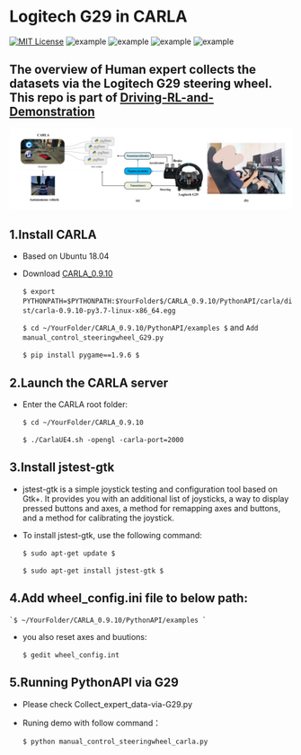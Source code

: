 Logitech G29 in CARLA
======

[![MIT License](https://img.shields.io/badge/license-MIT-blue.svg)](LICENSE.md) ![example](https://img.shields.io/badge/Python-API-red.svg) ![example](https://img.shields.io/badge/Ubuntu-18.04-yellow.svg) ![example](https://img.shields.io/badge/Logitech-G29-yellow.svg) ![example](https://img.shields.io/badge/CARLA-0.9.10-yellow.svg)
 
## The overview of Human expert collects the datasets via the Logitech G29 steering wheel. This repo is part of [Driving-RL-and-Demonstration](https://github.com/Tzj2020/Driving-RL-and-Demonstration) 
![images](G29.png)


## 1.Install CARLA
* Based on Ubuntu 18.04
* Download  [CARLA_0.9.10](https://github.com/carla-simulator/carla/releases)

    `$ export PYTHONPATH=$PYTHONPATH:$YourFolder$/CARLA_0.9.10/PythonAPI/carla/dist/carla-0.9.10-py3.7-linux-x86_64.egg`
    
    `$ cd ~/YourFolder/CARLA_0.9.10/PythonAPI/examples $` and `Add manual_control_steeringwheel_G29.py`
  
    `$ pip install pygame==1.9.6 $`


## 2.Launch the CARLA server
* Enter the CARLA root folder:
  
    `$ cd ~/YourFolder/CARLA_0.9.10`
  
    `$ ./CarlaUE4.sh -opengl -carla-port=2000`
## 3.Install jstest-gtk


* jstest-gtk is a simple joystick testing and configuration tool based on Gtk+. It provides you with an additional list of joysticks, a way to display pressed buttons and axes, a method for remapping axes and buttons, and a method for calibrating the joystick. 

* To install jstest-gtk, use the following command:

    `$ sudo apt-get update $`

    `$ sudo apt-get install jstest-gtk $`

## 4.Add wheel_config.ini file to below path: 

    `$ ~/YourFolder/CARLA_0.9.10/PythonAPI/examples `
    
* you also reset axes and buutions:
  
    `$ gedit wheel_config.int`

   
## 5.Running PythonAPI via G29
* Please check Collect_expert_data-via-G29.py
  
* Runing demo with follow command：
  
    `$ python manual_control_steeringwheel_carla.py`


